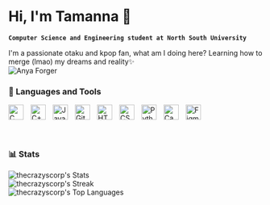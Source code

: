 # Hi, I'm Tamanna 👋

**`Computer Science and Engineering student at North South University`**

I'm a passionate otaku and kpop fan, what am I doing here? Learning how to merge (lmao) my dreams and reality✨<br> 
<img align="center" alt="Anya Forger" src="https://media.tenor.com/f_EOn4JhDZUAAAAM/anya-forger-smile.gif"/>

### 🧰 Languages and Tools
<p align="left">
   <img alt="C" width="30px" style="padding-right:10px;" src="https://cdn.jsdelivr.net/gh/devicons/devicon/icons/c/c-plain.svg" />
   <img alt="C++" width="30px" style="padding-right:10px;" src="https://cdn.jsdelivr.net/gh/devicons/devicon/icons/cplusplus/cplusplus-original.svg"/>
   <img alt="Java" width="30px" style="padding-right:10px;" src="https://cdn.jsdelivr.net/gh/devicons/devicon/icons/java/java-original.svg"/>
   <img alt="Git" width="30px" style="padding-right:10px;" src="https://cdn.jsdelivr.net/gh/devicons/devicon/icons/git/git-original.svg" />
   <img alt="HTML" width="30px" style="padding-right:10px;" src="https://cdn.jsdelivr.net/gh/devicons/devicon/icons/html5/html5-plain.svg" />
   <img alt="CSS" width="30px" style="padding-right:10px;" src="https://cdn.jsdelivr.net/gh/devicons/devicon/icons/css3/css3-plain.svg" />
   <img alt="Python" width="30px" style="padding-right:10px;" src="https://cdn.jsdelivr.net/gh/devicons/devicon/icons/python/python-plain.svg" />
   <img alt="Canva" width="30px" style="padding-right:10px;" src="https://cdn.jsdelivr.net/gh/devicons/devicon/icons/canva/canva-original.svg"/>
   <img alt="Figma" width="30px" style="padding-right:10px;" src="https://cdn.jsdelivr.net/gh/devicons/devicon/icons/figma/figma-original.svg"/>    
</p>
<br>

### 📊 Stats
   ![thecrazyscorp's Stats](https://github-readme-stats.vercel.app/api?username=thecrazyscorp&theme=dark&show_icons=true&hide_border=true&count_private=false)<br>
   ![thecrazyscorp's Streak](https://github-readme-streak-stats.herokuapp.com/?user=thecrazyscorp&theme=dark&hide_border=true)<br>
   ![thecrazyscorp's Top Languages](https://github-readme-stats.vercel.app/api/top-langs/?username=thecrazyscorp&theme=dark&show_icons=true&hide_border=true&layout=compact)